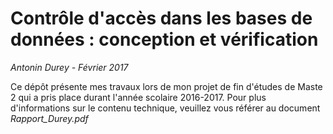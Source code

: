 # Contrôle d'accès dans les bases de données : conception et vérification
*Antonin Durey - Février 2017*

Ce dépôt présente mes travaux lors de mon projet de fin d'études de Maste 2 qui a pris place durant l'année scolaire 2016-2017.
Pour plus d'informations sur le contenu technique, veuillez vous référer au document *Rapport_Durey.pdf*
